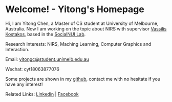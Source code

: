 # Welcome! - Yitong's Homepage

Hi, I am Yitong Chen, a Master of CS student at University of Melbourne, Australia. Now I am working on the topic about NIRS with supervisor [Vassilis Kostakos](http://people.eng.unimelb.edu.au/vkostakos/), based in the [SocialNUI Lab](http://socialnui.unimelb.edu.au/).

Research Interests: NIRS, Maching Learning, Computer Graphics and Interaction.

Email: yitongc@student.unimelb.edu.au

Wechat: cyt18063877076

Some projects are shown in my [github](https://github.com/Chenyitong33), contact me with no hesitate if you have any interest!

Related Links: [Linkedin](https://www.linkedin.com/in/%E6%80%A1%E6%A1%90-%E9%99%88-34866b133/) \| [Facebook](https://www.facebook.com/profile.php?id=100005733581445)

